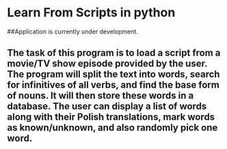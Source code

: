 # Learn From Scripts in python

##Application is currently under development.

## The task of this program is to load a script from a movie/TV show episode provided by the user. The program will split the text into words, search for infinitives of all verbs, and find the base form of nouns. It will then store these words in a database. The user can display a list of words along with their Polish translations, mark words as known/unknown, and also randomly pick one word.
